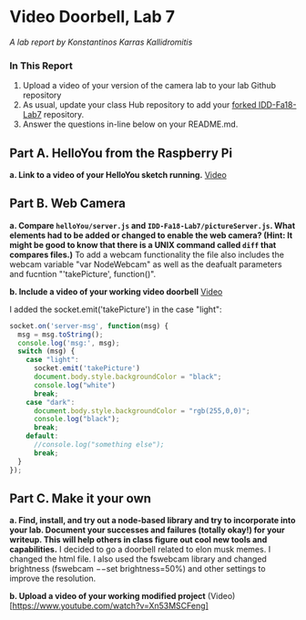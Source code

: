 # Video Doorbell, Lab 7

*A lab report by Konstantinos Karras Kallidromitis*

### In This Report

1. Upload a video of your version of the camera lab to your lab Github repository
1. As usual, update your class Hub repository to add your [forked IDD-Fa18-Lab7](/FAR-Lab/IDD-Fa18-Lab7) repository.
1. Answer the questions in-line below on your README.md.

## Part A. HelloYou from the Raspberry Pi

**a. Link to a video of your HelloYou sketch running.** [Video](https://www.youtube.com/watch?v=QEEFubCHCh4)

## Part B. Web Camera

**a. Compare `helloYou/server.js` and `IDD-Fa18-Lab7/pictureServer.js`. What elements had to be added or changed to enable the web camera? (Hint: It might be good to know that there is a UNIX command called `diff` that compares files.)**
To add a webcam functionality the file also includes the webcam variable "var NodeWebcam" as well as the deafualt parameters and fucntion "'takePicture', function()".

**b. Include a video of your working video doorbell** [Video](https://www.youtube.com/watch?v=oabhYpd3rR8)


I added the socket.emit('takePicture') in the case "light":
```js
socket.on('server-msg', function(msg) {
  msg = msg.toString();
  console.log('msg:', msg);
  switch (msg) {
    case "light":
      socket.emit('takePicture')
      document.body.style.backgroundColor = "black";
      console.log("white")
      break;
    case "dark":
      document.body.style.backgroundColor = "rgb(255,0,0)";
      console.log("black");
      break;
    default:
      //console.log("something else");
      break;
  }
});
```

## Part C. Make it your own

**a. Find, install, and try out a node-based library and try to incorporate into your lab. Document your successes and failures (totally okay!) for your writeup. This will help others in class figure out cool new tools and capabilities.**
I decided to go a doorbell related to elon musk memes. I changed the html file. I also used the fswebcam library and changed brightness (fswebcam −−set brightness=50%) and other settings to improve the resolution.

**b. Upload a video of your working modified project** (Video)[https://www.youtube.com/watch?v=Xn53MSCFeng]
